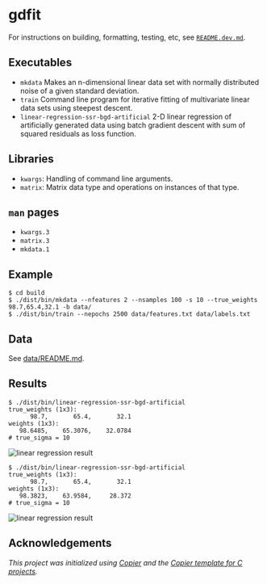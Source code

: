 # gdfit

For instructions on building, formatting, testing, etc, see [`README.dev.md`](README.dev.md).

## Executables

- `mkdata` Makes an n-dimensional linear data set with normally distributed noise of a given standard deviation.
- `train` Command line program for iterative fitting of multivariate linear data sets using steepest descent.
- `linear-regression-ssr-bgd-artificial` 2-D linear regression of artificially generated data using batch gradient descent with sum of squared residuals as loss function.

## Libraries

- `kwargs`: Handling of command line arguments.
- `matrix`: Matrix data type and operations on instances of that type.

## `man` pages

- `kwargs.3`
- `matrix.3`
- `mkdata.1`

## Example

```console
$ cd build
$ ./dist/bin/mkdata --nfeatures 2 --nsamples 100 -s 10 --true_weights 98.7,65.4,32.1 -b data/
$ ./dist/bin/train --nepochs 2500 data/features.txt data/labels.txt
```

<!-- TODO add image of result -->

## Data

See [data/README.md](data/README.md).

## Results

```console
$ ./dist/bin/linear-regression-ssr-bgd-artificial
true_weights (1x3):
      98.7,       65.4,       32.1
weights (1x3):
   98.6485,    65.3076,    32.0784
# true_sigma = 10
```

![linear regression result](images/linear-regression-ssr-bgd-artificial-100000.png)

```console
$ ./dist/bin/linear-regression-ssr-bgd-artificial
true_weights (1x3):
      98.7,       65.4,       32.1
weights (1x3):
   98.3823,    63.9584,     28.372
# true_sigma = 10
```

![linear regression result](images/linear-regression-ssr-bgd-artificial-100.png)

## Acknowledgements

_This project was initialized using [Copier](https://pypi.org/project/copier)
and the [Copier template for C projects](https://github.com/jspaaks/copier-template-for-c-projects)._
